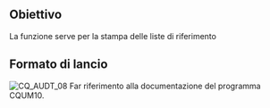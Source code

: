 ## Obiettivo
La funzione serve per la stampa delle liste di riferimento

## Formato di lancio

![CQ_AUDT_08](http://doc.smeup.com/immagini/MBDOC_OGG-P_CQUS10/CQ_AUDT_08.png)
Far riferimento alla documentazione del programma CQUM10.
